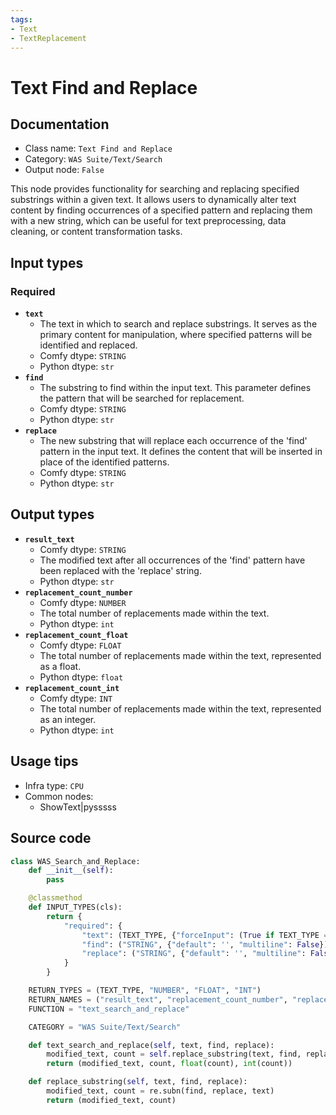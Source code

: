 ```yaml
---
tags:
- Text
- TextReplacement
---
```


# Text Find and Replace
## Documentation
- Class name: `Text Find and Replace`
- Category: `WAS Suite/Text/Search`
- Output node: `False`

This node provides functionality for searching and replacing specified substrings within a given text. It allows users to dynamically alter text content by finding occurrences of a specified pattern and replacing them with a new string, which can be useful for text preprocessing, data cleaning, or content transformation tasks.
## Input types
### Required
- **`text`**
    - The text in which to search and replace substrings. It serves as the primary content for manipulation, where specified patterns will be identified and replaced.
    - Comfy dtype: `STRING`
    - Python dtype: `str`
- **`find`**
    - The substring to find within the input text. This parameter defines the pattern that will be searched for replacement.
    - Comfy dtype: `STRING`
    - Python dtype: `str`
- **`replace`**
    - The new substring that will replace each occurrence of the 'find' pattern in the input text. It defines the content that will be inserted in place of the identified patterns.
    - Comfy dtype: `STRING`
    - Python dtype: `str`
## Output types
- **`result_text`**
    - Comfy dtype: `STRING`
    - The modified text after all occurrences of the 'find' pattern have been replaced with the 'replace' string.
    - Python dtype: `str`
- **`replacement_count_number`**
    - Comfy dtype: `NUMBER`
    - The total number of replacements made within the text.
    - Python dtype: `int`
- **`replacement_count_float`**
    - Comfy dtype: `FLOAT`
    - The total number of replacements made within the text, represented as a float.
    - Python dtype: `float`
- **`replacement_count_int`**
    - Comfy dtype: `INT`
    - The total number of replacements made within the text, represented as an integer.
    - Python dtype: `int`
## Usage tips
- Infra type: `CPU`
- Common nodes:
    - ShowText|pysssss



## Source code
```python
class WAS_Search_and_Replace:
    def __init__(self):
        pass

    @classmethod
    def INPUT_TYPES(cls):
        return {
            "required": {
                "text": (TEXT_TYPE, {"forceInput": (True if TEXT_TYPE == 'STRING' else False)}),
                "find": ("STRING", {"default": '', "multiline": False}),
                "replace": ("STRING", {"default": '', "multiline": False}),
            }
        }

    RETURN_TYPES = (TEXT_TYPE, "NUMBER", "FLOAT", "INT")
    RETURN_NAMES = ("result_text", "replacement_count_number", "replacement_count_float", "replacement_count_int")
    FUNCTION = "text_search_and_replace"

    CATEGORY = "WAS Suite/Text/Search"

    def text_search_and_replace(self, text, find, replace):
        modified_text, count = self.replace_substring(text, find, replace)
        return (modified_text, count, float(count), int(count))

    def replace_substring(self, text, find, replace):
        modified_text, count = re.subn(find, replace, text)
        return (modified_text, count)

```
